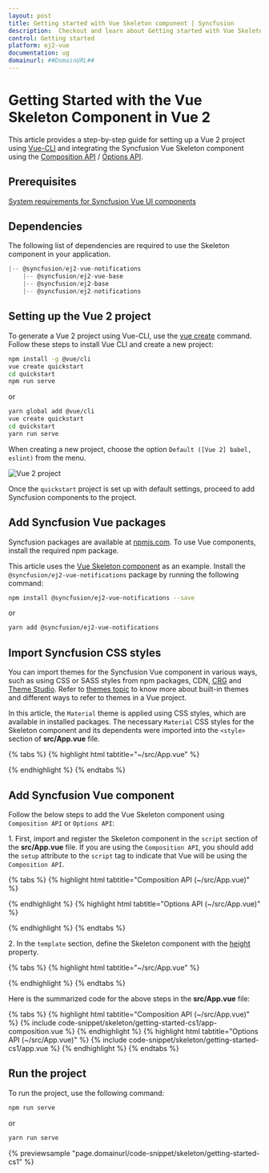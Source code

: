 ```yaml
---
layout: post
title: Getting started with Vue Skeleton component | Syncfusion
description:  Checkout and learn about Getting started with Vue Skeleton component of Syncfusion Essential JS 2 and more details.
control: Getting started 
platform: ej2-vue
documentation: ug
domainurl: ##DomainURL##
---
```


# Getting Started with the Vue Skeleton Component in Vue 2

This article provides a step-by-step guide for setting up a Vue 2 project using [Vue-CLI](https://cli.vuejs.org/) and integrating the Syncfusion Vue Skeleton component using the [Composition API](https://vuejs.org/guide/introduction.html#api-styles) / [Options API](https://vuejs.org/guide/introduction.html#api-styles).

## Prerequisites

[System requirements for Syncfusion Vue UI components](https://ej2.syncfusion.com/vue/documentation/system-requirements)

## Dependencies

The following list of dependencies are required to use the Skeleton component in your application.

```js
|-- @syncfusion/ej2-vue-notifications
    |-- @syncfusion/ej2-vue-base
    |-- @syncfusion/ej2-base
    |-- @syncfusion/ej2-notifications
```

## Setting up the Vue 2 project

To generate a Vue 2 project using Vue-CLI, use the [vue create](https://cli.vuejs.org/#getting-started) command. Follow these steps to install Vue CLI and create a new project:

```bash
npm install -g @vue/cli
vue create quickstart
cd quickstart
npm run serve
```

or

```bash
yarn global add @vue/cli
vue create quickstart
cd quickstart
yarn run serve
```

When creating a new project, choose the option `Default ([Vue 2] babel, eslint)` from the menu.

![Vue 2 project](../appearance/images/vue2-terminal.png)

Once the `quickstart` project is set up with default settings, proceed to add Syncfusion components to the project.

## Add Syncfusion Vue packages

Syncfusion packages are available at [npmjs.com](https://www.npmjs.com/search?q=ej2-vue). To use Vue components, install the required npm package.

This article uses the [Vue Skeleton component](https://www.syncfusion.com/vue-components/vue-skeleton) as an example. Install the `@syncfusion/ej2-vue-notifications` package by running the following command:

```bash
npm install @syncfusion/ej2-vue-notifications --save
```
or

```bash
yarn add @syncfusion/ej2-vue-notifications
```

## Import Syncfusion CSS styles

You can import themes for the Syncfusion Vue component in various ways, such as using CSS or SASS styles from npm packages, CDN, [CRG](https://ej2.syncfusion.com/javascript/documentation/common/custom-resource-generator) and [Theme Studio](https://ej2.syncfusion.com/vue/documentation/appearance/theme-studio). Refer to [themes topic](https://ej2.syncfusion.com/vue/documentation/appearance/theme) to know more about built-in themes and different ways to refer to themes in a Vue project.

In this article, the `Material` theme is applied using CSS styles, which are available in installed packages. The necessary `Material` CSS styles for the Skeleton component and its dependents were imported into the `<style>` section of **src/App.vue** file.

{% tabs %}
{% highlight html tabtitle="~/src/App.vue" %}

<style>
@import "../node_modules/@syncfusion/ej2-base/styles/material.css";
@import "../node_modules/@syncfusion/ej2-notifications/styles/material.css";
</style>

{% endhighlight %}
{% endtabs %}

## Add Syncfusion Vue component

Follow the below steps to add the Vue Skeleton component using `Composition API` or `Options API`:

1\. First, import and register the Skeleton component in the `script` section of the **src/App.vue** file. If you are using the `Composition API`, you should add the `setup` attribute to the `script` tag to indicate that Vue will be using the `Composition API`.

{% tabs %}
{% highlight html tabtitle="Composition API (~/src/App.vue)" %}

<script setup>
import { SkeletonComponent as EjsSkeleton } from "@syncfusion/ej2-vue-notifications";
</script>

{% endhighlight %}
{% highlight html tabtitle="Options API (~/src/App.vue)" %}

<script>
import { SkeletonComponent } from "@syncfusion/ej2-vue-notifications";
export default {
    components: {
    'ejs-skeleton': SkeletonComponent
    }
}
</script>

{% endhighlight %}
{% endtabs %}

2\. In the `template` section, define the Skeleton component with the [height](https://ej2.syncfusion.com/vue/documentation/api/skeleton/#height) property.

{% tabs %}
{% highlight html tabtitle="~/src/App.vue" %}

<template>
    <div>
        <ejs-skeleton height='15px'></ejs-skeleton>
    </div>
</template>

{% endhighlight %}
{% endtabs %}

Here is the summarized code for the above steps in the **src/App.vue** file:

{% tabs %}
{% highlight html tabtitle="Composition API (~/src/App.vue)" %}
{% include code-snippet/skeleton/getting-started-cs1/app-composition.vue %}
{% endhighlight %}
{% highlight html tabtitle="Options API (~/src/App.vue)" %}
{% include code-snippet/skeleton/getting-started-cs1/app.vue %}
{% endhighlight %}
{% endtabs %}

## Run the project

To run the project, use the following command:

```bash
npm run serve
```

or

```bash
yarn run serve
```
        
{% previewsample "page.domainurl/code-snippet/skeleton/getting-started-cs1" %}
